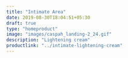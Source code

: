 ```yaml
---
title: "Intimate Area"
date: 2019-08-30T18:04:51+05:30
draft: true
type: "homeproduct"
image: "images/caspah_landing-2_24.gif"
description: "Lightening cream"
productlink: "../intimate-lightening-cream"
---
```


